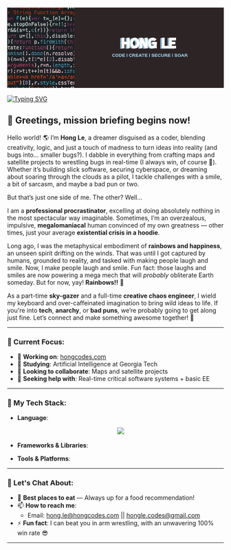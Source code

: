 ![Banner](assets/Computer%20Programming%20And%20Coding%20Banner%20(1).png)

[![Typing SVG](https://readme-typing-svg.demolab.com?font=Fira+Code&weight=500&size=25&duration=6000&pause=1000&center=true&vCenter=true&width=750&lines=%F0%9F%91%8B+Hi+there!+I'm+Hong+Le.;I+love+building+software+solutions...;...and+creating+cybersecurity+strategies.+;I'm+coding+in+Java+%26+C%2B%2B+...;...wait%2C+no+%E2%80%94+Python!...++;...actually%2C+all+of+the+above.+;Software+Engineer+by+day...++;...Pilot-in-Training+by+night.+;%22Tower%2C+requesting+permission+to+land...%22++;...on+this+amazing+new+project!+;%22Final+approach+initiated...%22++;...but+I+might+just+keep+soaring.++%E2%9C%88%EF%B8%8F)](https://git.io/typing-svg)

## 👋 Greetings, mission briefing begins now!

Hello world! 🌎 I’m **Hong Le**, a dreamer disguised as a coder, blending creativity, logic, and just a touch of madness to turn ideas into reality (and bugs into... smaller bugs?). I dabble in everything from crafting maps and satellite projects to wrestling bugs in real-time (I always win, of course 💪). Whether it’s building slick software, securing cyberspace, or dreaming about soaring through the clouds as a pilot, I tackle challenges with a smile, a bit of sarcasm, and maybe a bad pun or two.  

But that’s just one side of me. The other? Well...

I am a **professional procrastinator**, excelling at doing absolutely nothing in the most spectacular way imaginable. Sometimes, I’m an overzealous, impulsive, **megalomaniacal** human convinced of my own greatness — other times, just your average **existential crisis in a hoodie**.  

Long ago, I was the metaphysical embodiment of **rainbows and happiness**, an unseen spirit drifting on the winds. That was until I got captured by humans, grounded to reality, and tasked with making people laugh and smile. Now, I make people laugh and smile. Fun fact: those laughs and smiles are now powering a mega mech that will _probably_ obliterate Earth someday. But for now, yay! **Rainbows!!** 🌈  

As a part-time **sky-gazer** and a full-time **creative chaos engineer**, I wield my keyboard and over-caffeinated imagination to bring wild ideas to life. If you're into **tech**, **anarchy**, or **bad puns**, we’re probably going to get along just fine. Let’s connect and make something awesome together! 🚀

---

### 📍 Current Focus:
- 🔭 **Working on**: [hongcodes.com](https://hongcodes.com)  
- 🌱 **Studying**: Artificial Intelligence at Georgia Tech  
- 👯 **Looking to collaborate**: Maps and satellite projects  
- 🤔 **Seeking help with**: Real-time critical software systems + basic EE  

---

### 🚀 My Tech Stack:
- **Language**:
  <p align="center">
    <a href="https://skillicons.dev">
      <img src="https://skillicons.dev/icons?i=java,python,cpp" />
    </a>
  </p>

- **Frameworks & Libraries**:

- **Tools & Platforms**:

---

### 💬 Let's Chat About:
- 🥘 **Best places to eat** — Always up for a food recommendation!  
- 📫 **How to reach me**:  
  - Email: [hong.le@hongcodes.com](mailto:hong.le@hongcodes.com) || [hongle.codes@gmail.com](mailto:hongle.codes@gmail.com)  
- ⚡ **Fun fact**: I can beat you in arm wrestling, with an unwavering 100% win rate 😎

---

<!-- ### 🌟 Random Fun:
- 🛩 **Pilot-in-Training** — Soaring the skies, one step at a time.  
- 💻 **Cybersecurity**: Passionate about creating safe and secure solutions.

--- -->
<!-- ### 🌐 Find Me Here:
- [![LinkedIn](https://upload.wikimedia.org/wikipedia/commons/8/81/LinkedIn_icon.svg)](https://www.linkedin.com/in/honglebs/)
- [![Gmail](https://upload.wikimedia.org/wikipedia/commons/1/1f/Google_Gmail_logo_2020.svg)](mailto:hongle.codes@gmail.com)
- [![Discord](https://upload.wikimedia.org/wikipedia/commons/a/a7/Discord_logo_2023.svg)](https://discord.gg/VHAxAFfC)
- [![Instagram](https://upload.wikimedia.org/wikipedia/commons/9/95/Instagram_logo_2022.svg)](https://www.instagram.com/livin_hong/) -->
